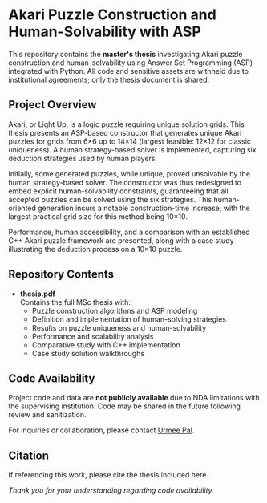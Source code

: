 # Akari Puzzle Construction and Human-Solvability with ASP

This repository contains the **master's thesis** investigating Akari puzzle construction and human-solvability using Answer Set Programming (ASP) integrated with Python. All code and sensitive assets are withheld due to institutional agreements; only the thesis document is shared.

## Project Overview

Akari, or Light Up, is a logic puzzle requiring unique solution grids. This thesis presents an ASP-based constructor that generates unique Akari puzzles for grids from 6×6 up to 14×14 (largest feasible: 12×12 for classic uniqueness). A human strategy-based solver is implemented, capturing six deduction strategies used by human players. 

Initially, some generated puzzles, while unique, proved unsolvable by the human strategy-based solver. The constructor was thus redesigned to embed explicit human-solvability constraints, guaranteeing that all accepted puzzles can be solved using the six strategies. This human-oriented generation incurs a notable construction-time increase, with the largest practical grid size for this method being 10×10.

Performance, human accessibility, and a comparison with an established C++ Akari puzzle framework are presented, along with a case study illustrating the deduction process on a 10×10 puzzle.

## Repository Contents

- **thesis.pdf**  
  Contains the full MSc thesis with:
    - Puzzle construction algorithms and ASP modeling
    - Definition and implementation of human-solving strategies
    - Results on puzzle uniqueness and human-solvability
    - Performance and scalability analysis
    - Comparative study with C++ implementation
    - Case study solution walkthroughs

## Code Availability

Project code and data are **not publicly available** due to NDA limitations with the supervising institution. Code may be shared in the future following review and sanitization.

For inquiries or collaboration, please contact [Urmee Pal](urmeeacademicmsc@gmail.com).

## Citation

If referencing this work, please cite the thesis included here.

*Thank you for your understanding regarding code availability.*
